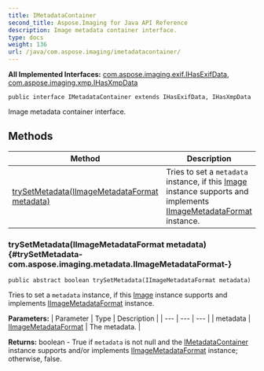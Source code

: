 ```yaml
---
title: IMetadataContainer
second_title: Aspose.Imaging for Java API Reference
description: Image metadata container interface.
type: docs
weight: 136
url: /java/com.aspose.imaging/imetadatacontainer/
---
```

**All Implemented Interfaces:**
[com.aspose.imaging.exif.IHasExifData](../../com.aspose.imaging.exif/ihasexifdata), [com.aspose.imaging.xmp.IHasXmpData](../../com.aspose.imaging.xmp/ihasxmpdata)
```
public interface IMetadataContainer extends IHasExifData, IHasXmpData
```

Image metadata container interface.
## Methods

| Method | Description |
| --- | --- |
| [trySetMetadata(IImageMetadataFormat metadata)](#trySetMetadata-com.aspose.imaging.metadata.IImageMetadataFormat-) | Tries to set a `metadata` instance, if this [Image](../../com.aspose.imaging/image) instance supports and implements [IImageMetadataFormat](../../com.aspose.imaging.metadata/iimagemetadataformat) instance. |
### trySetMetadata(IImageMetadataFormat metadata) {#trySetMetadata-com.aspose.imaging.metadata.IImageMetadataFormat-}
```
public abstract boolean trySetMetadata(IImageMetadataFormat metadata)
```


Tries to set a `metadata` instance, if this [Image](../../com.aspose.imaging/image) instance supports and implements [IImageMetadataFormat](../../com.aspose.imaging.metadata/iimagemetadataformat) instance.

**Parameters:**
| Parameter | Type | Description |
| --- | --- | --- |
| metadata | [IImageMetadataFormat](../../com.aspose.imaging.metadata/iimagemetadataformat) | The metadata. |

**Returns:**
boolean - True if `metadata` is not null and the [IMetadataContainer](../../com.aspose.imaging/imetadatacontainer) instance supports and/or implements [IImageMetadataFormat](../../com.aspose.imaging.metadata/iimagemetadataformat) instance; otherwise, false.
